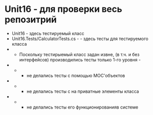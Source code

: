 #  Unit16 - для проверки весь репозитрий
- Unit16 - здесь тестируемый класс
- Unit16.Tests/CalculatorTests.cs -  - здесь тесты для тестируемого класса
- - Поскольку тестирыемый класс задан извне, (в т.ч. и без интерфейсов) производились тесты только 1-го уровня - 
- - - не  делались тесты с помощью MOC'объектов 
- - -  не  делались тесты с на приватные элементы класса
- - -  не делались тесты его функционированияв системе

